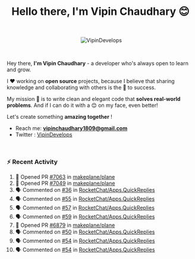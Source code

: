 <!--### Hi 👋 Vipin Chaudhary here!-->
<h1 align="center">Hello there, I'm Vipin Chaudhary 😊</h1>
	
<br />
<div align="center">
<p>&nbsp;<img align="center" src="https://github-readme-stats.vercel.app/api/?username=VipinDevelops&show_icons=true&title_color=C9D1D9&icon_color=58A6FF&border_color=30363D&text_color=C9D1D9&bg_color=0d1117" alt="VipinDevelops" /></p>
</div>


<br />

Hey there, **I'm Vipin Chaudhary** - a  developer who's always open to learn and grow. 


I ❤️ working on **open source** projects, because I believe that sharing knowledge and collaborating with others is the 🔑 to success.

My mission 🚀 is to write clean and elegant code that **solves real-world problems**. And if I can do it with a 😊 on my face, even better!

 Let's create something **amazing together** ! 
 
 - Reach me: **vipinchaudhary1809@gmail.com**
 - Twitter : [VipinDevelops](https://twitter.com/VipinDevelops)
<br />


### :zap: Recent Activity

<!--START_SECTION:activity-->
1. 💪 Opened PR [#7063](https://github.com/makeplane/plane/pull/7063) in [makeplane/plane](https://github.com/makeplane/plane)
2. 💪 Opened PR [#7049](https://github.com/makeplane/plane/pull/7049) in [makeplane/plane](https://github.com/makeplane/plane)
3. 🗣 Commented on [#36](https://github.com/RocketChat/Apps.QuickReplies/issues/36#issuecomment-2795834681) in [RocketChat/Apps.QuickReplies](https://github.com/RocketChat/Apps.QuickReplies)
4. 🗣 Commented on [#55](https://github.com/RocketChat/Apps.QuickReplies/issues/55#issuecomment-2795833993) in [RocketChat/Apps.QuickReplies](https://github.com/RocketChat/Apps.QuickReplies)
5. 🗣 Commented on [#57](https://github.com/RocketChat/Apps.QuickReplies/issues/57#issuecomment-2795832498) in [RocketChat/Apps.QuickReplies](https://github.com/RocketChat/Apps.QuickReplies)
6. 🗣 Commented on [#59](https://github.com/RocketChat/Apps.QuickReplies/issues/59#issuecomment-2795831582) in [RocketChat/Apps.QuickReplies](https://github.com/RocketChat/Apps.QuickReplies)
7. 💪 Opened PR [#6879](https://github.com/makeplane/plane/pull/6879) in [makeplane/plane](https://github.com/makeplane/plane)
8. 🗣 Commented on [#50](https://github.com/RocketChat/Apps.QuickReplies/pull/50#issuecomment-2781407456) in [RocketChat/Apps.QuickReplies](https://github.com/RocketChat/Apps.QuickReplies)
9. 🗣 Commented on [#54](https://github.com/RocketChat/Apps.QuickReplies/issues/54#issuecomment-2764453922) in [RocketChat/Apps.QuickReplies](https://github.com/RocketChat/Apps.QuickReplies)
10. 🗣 Commented on [#54](https://github.com/RocketChat/Apps.QuickReplies/issues/54#issuecomment-2764446757) in [RocketChat/Apps.QuickReplies](https://github.com/RocketChat/Apps.QuickReplies)
<!--END_SECTION:activity-->

  
